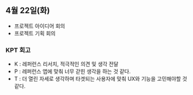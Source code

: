## 4월 22일(화)
- 프로젝트 아이디어 회의
- 프로젝트 기획 회의

### KPT 회고
* K : 레퍼런스 리서치, 적극적인 의견 및 생각 전달
* P : 레퍼런스 앱에 맞춰 너무 갇힌 생각을 하는 것 같다.
* T : 더 열린 자세로 생각하며 타겟되는 사용자에 맞춰 UX와 기능을 고민해야할 것 같다.